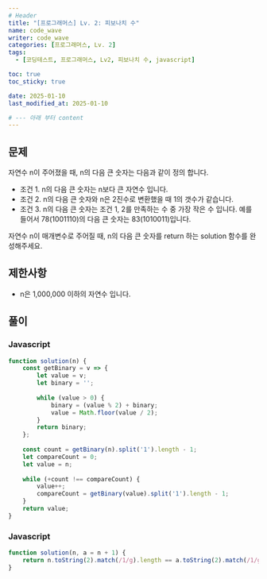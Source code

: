 ```yaml
---
# Header
title: "[프로그래머스] Lv. 2: 피보나치 수"
name: code_wave
writer: code_wave
categories: [프로그래머스, Lv. 2]
tags:
  - [코딩테스트, 프로그래머스, Lv2, 피보나치 수, javascript]

toc: true
toc_sticky: true

date: 2025-01-10
last_modified_at: 2025-01-10

# --- 아래 부터 content
---
```


## 문제
자연수 n이 주어졌을 때, n의 다음 큰 숫자는 다음과 같이 정의 합니다.

- 조건 1. n의 다음 큰 숫자는 n보다 큰 자연수 입니다.
- 조건 2. n의 다음 큰 숫자와 n은 2진수로 변환했을 때 1의 갯수가 같습니다.
- 조건 3. n의 다음 큰 숫자는 조건 1, 2를 만족하는 수 중 가장 작은 수 입니다.
예를 들어서 78(1001110)의 다음 큰 숫자는 83(1010011)입니다.

자연수 n이 매개변수로 주어질 때, n의 다음 큰 숫자를 return 하는 solution 함수를 완성해주세요.

## 제한사항
- n은 1,000,000 이하의 자연수 입니다.

## 풀이
### Javascript
```js
function solution(n) {
    const getBinary = v => {
        let value = v;
        let binary = '';
    
        while (value > 0) {
            binary = (value % 2) + binary;
            value = Math.floor(value / 2);
        }
        return binary;
    };
  
    const count = getBinary(n).split('1').length - 1;
    let compareCount = 0;
    let value = n;
  
    while (+count !== compareCount) {
        value++;
        compareCount = getBinary(value).split('1').length - 1;
    }
    return value;
}
```

### Javascript
```js
function solution(n, a = n + 1) {
    return n.toString(2).match(/1/g).length == a.toString(2).match(/1/g).length ? a : solution(n, a + 1);
}
```
